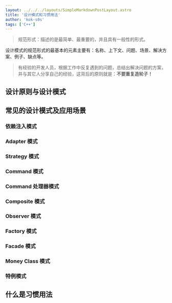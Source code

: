 ```yaml
---
layout: ../../../layouts/SimpleMarkdownPostLayout.astro
title: '设计模式和习惯用法'
author: 'kok-s0s'
tags: ['C++']
---
```


> 规范形式：描述的是最简单、最重要的，并且具有一般性的形式。

设计模式的规范形式的最基本的元素主要有：名称、上下文、问题、场景、解决方案、例子、缺点等。

> 有经验的开发人员，根据工作中反复遇到的问题，总结出解决问题的方案，并与其它人分享自己的经验，这背后的原则就是：**不要重复造轮子！**

## 设计原则与设计模式

## 常见的设计模式及应用场景

### 依赖注入模式

### Adapter 模式

### Strategy 模式

### Command 模式

### Command 处理器模式

### Composite 模式

### Observer 模式

### Factory 模式

### Facade 模式

### Money Class 模式

### 特例模式

## 什么是习惯用法
